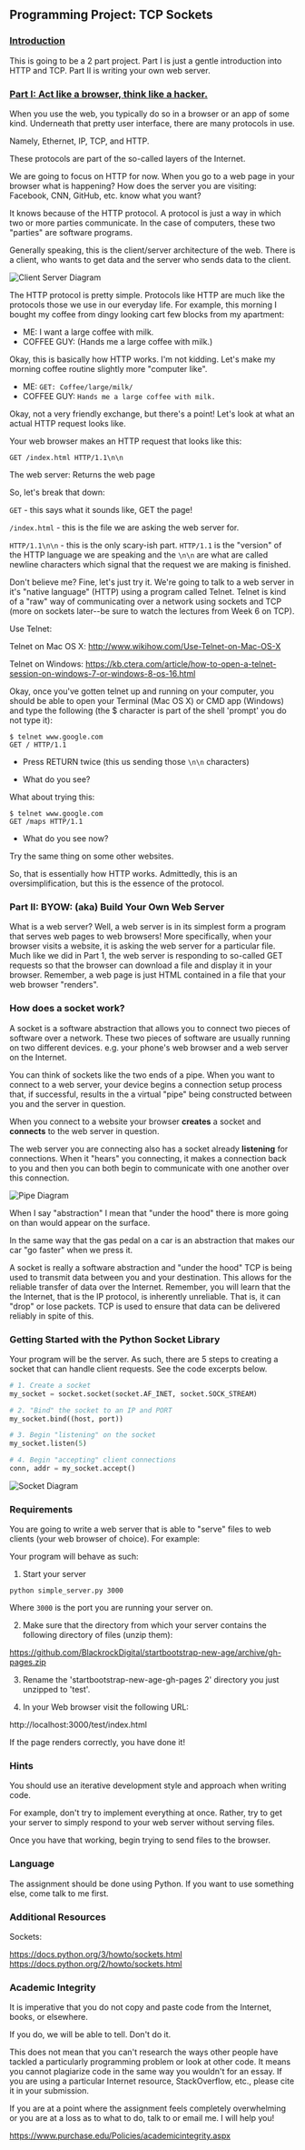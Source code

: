 ## Programming Project: TCP Sockets

### [Introduction](#intro-anchor)

This is going to be a 2 part project. Part I is just a gentle introduction into
HTTP and TCP. Part II is writing your own web server.

### [Part I: Act like a browser, think like a hacker.](#part1-anchor)

When you use the web, you typically do so in a browser or an app of some kind.
Underneath that pretty user interface, there are many protocols in use.

Namely, Ethernet, IP, TCP, and HTTP.

These protocols are part of the so-called layers of the Internet.

We are going to focus on HTTP for now. When you go to a web page in your browser
what is happening? How does the server you are visiting: Facebook, CNN, GitHub,
etc. know what you want?

It knows because of the HTTP protocol. A protocol is just a way in which two or more parties communicate. In the case of computers, these two "parties" are software programs.

Generally speaking, this is the client/server architecture of the web. There is a client, who wants to get data and the server who sends data to the client.

![Client Server Diagram](/img/clientserver.png)

The HTTP protocol is pretty simple. Protocols like HTTP are much like the protocols
those we use in our everyday life. For example, this morning I bought
my coffee from dingy looking cart few blocks from my apartment:

* ME: I want a large coffee with milk.
* COFFEE GUY: (Hands me a large coffee with milk.)

Okay, this is basically how HTTP works. I'm not kidding. Let's make my morning
coffee routine slightly more "computer like".

* ME: ```GET: Coffee/large/milk/```
* COFFEE GUY:  ```Hands me a large coffee with milk.```

Okay, not a very friendly exchange, but there's a point! Let's look at what an actual
HTTP request looks like.

Your web browser makes an HTTP request that looks like this:
```
GET /index.html HTTP/1.1\n\n
```
The web server:  Returns the web page

So, let's break that down:

```GET``` - this says what it sounds like, GET the page!

```/index.html``` -  this is the file we are asking the web server for.

```HTTP/1.1\n\n``` - this is the only scary-ish part. ```HTTP/1.1``` is the "version" of the
HTTP language we are speaking and the ```\n\n``` are what are called newline characters
which signal that the request we are making is finished.

Don't believe me? Fine, let's just try it. We're going to talk to a web
server in it's "native language" (HTTP) using a program called Telnet. Telnet is kind
of a "raw" way of communicating over a network using sockets and TCP (more on sockets
later--be sure to watch the lectures from Week 6 on TCP).

Use Telnet:

Telnet on Mac OS X:
http://www.wikihow.com/Use-Telnet-on-Mac-OS-X

Telnet on Windows:
https://kb.ctera.com/article/how-to-open-a-telnet-session-on-windows-7-or-windows-8-os-16.html

Okay, once you've gotten telnet up and running on your computer, you should be able to open your Terminal (Mac OS X) or CMD app (Windows) and type the following (the $ character is part of the shell 'prompt' you do not type it):

```
$ telnet www.google.com
GET / HTTP/1.1
```
* Press RETURN twice (this us sending those ```\n\n``` characters)

* What do you see?

What about trying this:

```
$ telnet www.google.com
GET /maps HTTP/1.1
```

* What do you see now?

Try the same thing on some other websites.

So, that is essentially how HTTP works. Admittedly, this is an oversimplification, but this is the essence of the protocol.

### Part II: BYOW: (aka) Build Your Own Web Server

What is a web server? Well, a web server is in its simplest form a program that serves web pages to web browsers! More specifically, when your browser visits a website, it is asking the web server for a particular file. Much like we did in Part 1, the web server is responding to so-called GET requests so that the browser can download a file and display it in your browser. Remember, a web page is just HTML contained in a file that your web browser "renders".

### How does a socket work?

A socket is a software abstraction that allows you to connect two pieces of
software over a network. These two pieces of software are usually
running on two different devices. e.g. your phone's web browser and a web server on the Internet.

You can think of sockets like the two ends of a pipe. When you want to connect to a web server, your device begins a connection setup process that, if successful, results in the a virtual "pipe" being constructed between you and the server in question.

When you connect to a website your browser **creates** a socket and **connects** to
the web server in question.

The web server you are connecting  also has a socket already **listening**
for connections. When it "hears" you connecting, it makes a connection back to
you and then you can both begin to communicate with one another over this
connection.

![Pipe Diagram](/img/pipe.png)

When I say "abstraction" I mean that "under the hood" there is more
going on than would appear on the surface.

In the same way that the gas pedal on a car is an abstraction that makes our car
"go faster" when we press it.

A socket is really a software abstraction and "under the hood" TCP is being
used to transmit data between you and your destination. This allows for the reliable transfer of data over the Internet. Remember, you will learn that the the Internet, that is the IP protocol, is inherently unreliable. That is, it can "drop" or lose packets. TCP is used to ensure that data can be delivered reliably in spite of this.


### Getting Started with the Python Socket Library

Your program will be the server. As such, there are 5 steps to creating a socket that can handle client requests. See the code excerpts below.

```python
# 1. Create a socket
my_socket = socket.socket(socket.AF_INET, socket.SOCK_STREAM)

# 2. "Bind" the socket to an IP and PORT
my_socket.bind((host, port))

# 3. Begin "listening" on the socket
my_socket.listen(5)

# 4. Begin "accepting" client connections
conn, addr = my_socket.accept()
```

![Socket Diagram](/img/server.png)

### Requirements

You are going to write a web server that is able to "serve" files to web clients (your web browser of choice). For example:

Your program will behave as such:

1. Start your server

```
python simple_server.py 3000

```
Where ```3000``` is the port you are running your server on.

2. Make sure that the directory from which your server contains the following directory of files (unzip them):

https://github.com/BlackrockDigital/startbootstrap-new-age/archive/gh-pages.zip

3. Rename the 'startbootstrap-new-age-gh-pages 2' directory you just unzipped to 'test'.

3. In your Web browser visit the following URL:

http://localhost:3000/test/index.html

If the page renders correctly, you have done it!

### Hints
You should use an iterative development style and approach when writing code.

For example, don't try to implement everything at once. Rather, try to get your server to simply respond to your web server without serving files.

Once you have that working, begin trying to send files to the browser.

### Language

The assignment should be done using Python. If you want to use something else, come talk to me first.

### Additional Resources

Sockets:

https://docs.python.org/3/howto/sockets.html
https://docs.python.org/2/howto/sockets.html

### Academic Integrity

It is imperative that you do not copy and paste code from the Internet, books, or elsewhere.

If you do, we will be able to tell. Don't do it.

This does not mean that you can't research the ways other people have tackled a particularly programming problem or look at other code. It means you cannot plagiarize code in the same way you wouldn't for an essay. If you are using a particular Internet resource, StackOverflow, etc., please cite it in your submission.

If you are at a point where the assignment feels completely overwhelming or you are at a loss as to what to do, talk to or email me. I will help you!

https://www.purchase.edu/Policies/academicintegrity.aspx
